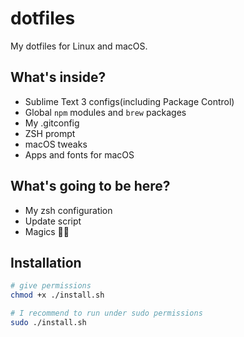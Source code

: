 # dotfiles
My dotfiles for Linux and macOS.

## What's inside?
- Sublime Text 3 configs(including Package Control)
- Global `npm` modules and `brew` packages
- My .gitconfig
- ZSH prompt
- macOS tweaks
- Apps and fonts for macOS

## What's going to be here?
- My zsh configuration
- Update script
- Magics 🎩✨

## Installation
```bash
# give permissions
chmod +x ./install.sh

# I recommend to run under sudo permissions
sudo ./install.sh
```